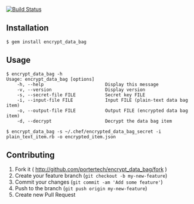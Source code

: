 [![Build Status](https://secure.travis-ci.org/portertech/encrypt_data_bag.png)](https://travis-ci.org/portertech/encrypt_data_bag)

## Installation

```
$ gem install encrypt_data_bag
```

## Usage

```
$ encrypt_data_bag -h
Usage: encrypt_data_bag [options]
    -h, --help                       Display this message
    -v, --version                    Display version
    -s, --secret-file FILE           Secret key FILE
    -i, --input-file FILE            Input FILE (plain-text data bag item)
    -o, --output-file FILE           Output FILE (encrypted data bag item)
    -d, --decrypt                    Decrypt the data bag item

$ encrypt_data_bag -s ~/.chef/encrypted_data_bag_secret -i plain_text_item.rb -o encrypted_item.json
```

## Contributing

1. Fork it ( http://github.com/portertech/encrypt_data_bag/fork )
2. Create your feature branch (`git checkout -b my-new-feature`)
3. Commit your changes (`git commit -am 'Add some feature'`)
4. Push to the branch (`git push origin my-new-feature`)
5. Create new Pull Request
